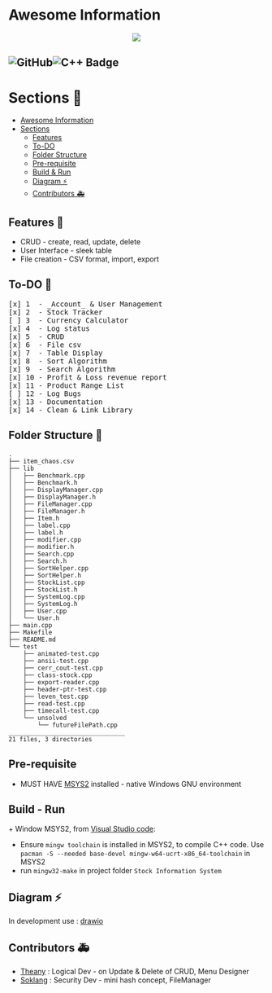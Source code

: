 # Awesome Information
<p align='center'>
    <img src="https://capsule-render.vercel.app/api?type=waving&color=auto&height=300&section=header&text=Store%20Management&fontSize=90&animation=fadeIn&fontAlignY=38&desc=Decorate%20GitHub%20like%20me!&descAlignY=61&descAlign=62"/>
</p>

![GitHub](https://img.shields.io/badge/github-%23121011.svg?style=for-the-badge&logo=github&logoColor=white)![C++ Badge](https://img.shields.io/badge/c++-%2300599C.svg?style=for-the-badge&logo=c%2B%2B&logoColor=white)  
---
# Sections 🚧

- [Awesome Information](#awesome-information)
 [](#)
- [Sections](#sections)
  - [Features](#features)
  - [To-DO](#to-do-)
  - [Folder Structure](#folder-structure-)
  - [Pre-requisite](#pre-requisite)
  - [Build & Run](#build---run)
  - [Diagram ⚡](#diagram-)
  - [Contributors 🚑](#contributors-)

## Features 🎨
- CRUD - create, read, update, delete
- User Interface - sleek table
- File creation - CSV format, import, export

## To-DO 🔧
<pre>
[x] 1  - _Account_ & User Management
[x] 2  - Stock Tracker
[ ] 3  - Currency Calculator
[x] 4  - Log status
[x] 5  - CRUD
[x] 6  - File csv
[x] 7  - Table Display
[x] 8  - Sort Algorithm
[x] 9  - Search Algorithm
[x] 10 - Profit & Loss revenue report
[x] 11 - Product Range List
[ ] 12 - Log Bugs
[x] 13 - Documentation
[x] 14 - Clean & Link Library
</pre>

## Folder Structure 🔖
```
.
├── item_chaos.csv
├── lib
│   ├── Benchmark.cpp
│   ├── Benchmark.h
│   ├── DisplayManager.cpp
│   ├── DisplayManager.h
│   ├── FileManager.cpp
│   ├── FileManager.h
│   ├── Item.h
│   ├── label.cpp
│   ├── label.h
│   ├── modifier.cpp
│   ├── modifier.h
│   ├── Search.cpp
│   ├── Search.h
│   ├── SortHelper.cpp
│   ├── SortHelper.h
│   ├── StockList.cpp
│   ├── StockList.h
│   ├── SystemLog.cpp
│   ├── SystemLog.h
│   ├── User.cpp
│   └── User.h
├── main.cpp
├── Makefile
├── README.md
└── test
    ├── animated-test.cpp
    ├── ansii-test.cpp
    ├── cerr_cout-test.cpp
    ├── class-stock.cpp
    ├── export-reader.cpp
    ├── header-ptr-test.cpp
    ├── leven_test.cpp
    ├── read-test.cpp
    ├── timecall-test.cpp
    └── unsolved
        └── futureFilePath.cpp
________________________________        
21 files, 3 directories
```

## Pre-requisite
- MUST HAVE [MSYS2](https://www.msys2.org/) installed - native Windows GNU environment 

## Build - Run
\+ Window MSYS2, from [Visual Studio code](https://code.visualstudio.com/docs/languages/cpp#_example-install-mingwx64-on-windows "Install C/C++ toolchain"):
- Ensure `mingw toolchain` is installed in MSYS2,  to compile C++ code. Use `pacman -S --needed base-devel mingw-w64-ucrt-x86_64-toolchain` in MSYS2
- run `mingw32-make` in project folder `Stock Information System`

## Diagram ⚡
In development use : [drawio](https://app.diagrams.net/#G1M2pyj16JH6AFf1WA127I3CwtmYwmrxLA#%7B%22pageId%22%3A%22eA5-_UtGZlGp_2mV5G3s%22%7D)

## Contributors 🚑
- [Theany](https://github.com/Sotheany-web) : Logical Dev - on Update & Delete of CRUD, Menu Designer
- [Soklang](https://github.com/11Soklang) : Security Dev - mini hash concept, FileManager